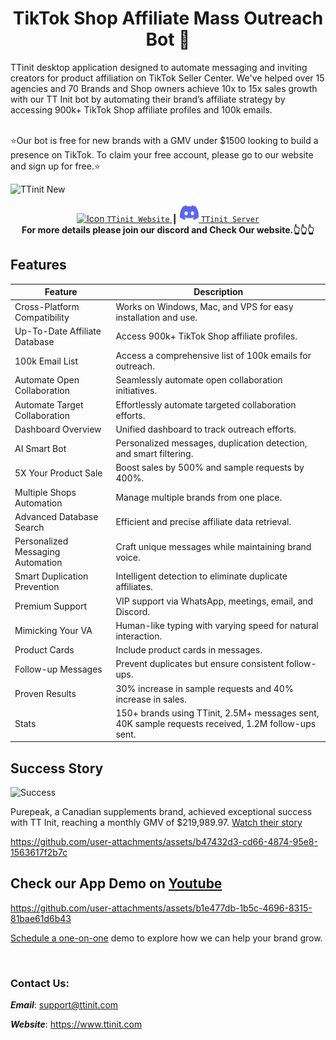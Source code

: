 <h1 align="center">TikTok Shop Affiliate Mass Outreach Bot 🤖</h1>

TTinit desktop application designed to automate messaging and inviting creators for product affiliation on TikTok Seller Center. We've helped over 15 agencies and 70 Brands and Shop owners achieve 10x to 15x sales growth with our TT Init bot by automating their brand’s affiliate strategy by accessing 900k+ TikTok Shop affiliate profiles and 100k emails.

<br />
⭐Our bot is free for new brands with a GMV under $1500 looking to build a presence on TikTok. To claim your free account, please go to our website and sign up for free.⭐

![TTinit New](https://github.com/user-attachments/assets/7c79772f-0f1c-4809-ac95-48f127523cb9)

<div align="center">
  <a href="https://ttinit.com/">
    <img alt="Icon" width="30px" src="https://github.com/Zeeshanahmad4/TikTok-Shop-Affiliate-Outreach-Bot/blob/main/Resources/New%20init.jpg?raw=true" />
    <code>TTinit Website</code>
  </a>
  <span> ┃ </span>
    <a href="https://discord.gg/KpmPXJXRkS">
    <img alt="Discord" width="30px" src="https://github.com/Zeeshanahmad4/RealEstateMate-WhatsApp-Group-Management-Bot/blob/main/discord-icon-svgrepo-com.svg" />
    <code>TTinit Server</code>
  </a>
<br />
  <strong>For more details please join our discord and Check Our website.👆👆👆</strong>
</div>

## Features

| Feature                          | Description                                                                                |
|----------------------------------|--------------------------------------------------------------------------------------------|
| Cross-Platform Compatibility     | Works on Windows, Mac, and VPS for easy installation and use.                              |
| Up-To-Date Affiliate Database    | Access 900k+ TikTok Shop affiliate profiles.                                               |
| 100k Email List                  | Access a comprehensive list of 100k emails for outreach.                                   |
| Automate Open Collaboration      | Seamlessly automate open collaboration initiatives.                                        |
| Automate Target Collaboration    | Effortlessly automate targeted collaboration efforts.                                      |
| Dashboard Overview               | Unified dashboard to track outreach efforts.                                               |
| AI Smart Bot                     | Personalized messages, duplication detection, and smart filtering.                         |
| 5X Your Product Sale             | Boost sales by 500% and sample requests by 400%.                                           |
| Multiple Shops Automation        | Manage multiple brands from one place.                                                     |
| Advanced Database Search         | Efficient and precise affiliate data retrieval.                                            |
| Personalized Messaging Automation| Craft unique messages while maintaining brand voice.                                       |
| Smart Duplication Prevention     | Intelligent detection to eliminate duplicate affiliates.                                   |
| Premium Support                  | VIP support via WhatsApp, meetings, email, and Discord.                                    |
| Mimicking Your VA                | Human-like typing with varying speed for natural interaction.                              |
| Product Cards                    | Include product cards in messages.                                                         |
| Follow-up Messages               | Prevent duplicates but ensure consistent follow-ups.                                       |
| Proven Results                   | 30% increase in sample requests and 40% increase in sales.
| Stats                            | 150+ brands using TTinit, 2.5M+ messages sent, 40K sample requests received, 1.2M follow-ups sent.|


## Success Story
![Success](https://github.com/user-attachments/assets/6626a239-687a-433b-9ed8-212b0e04795e)

Purepeak, a Canadian supplements brand, achieved exceptional success with TT Init, reaching a monthly GMV of $219,989.97. [Watch their story](https://github.com/user-attachments/assets/b47432d3-cd66-4874-95e8-1563617f2b7c)

https://github.com/user-attachments/assets/b47432d3-cd66-4874-95e8-1563617f2b7c


## Check our App Demo on [Youtube](https://www.youtube.com/watch?v=gGR7bk6DBxk&ab_channel=TTinit)

https://github.com/user-attachments/assets/b1e477db-1b5c-4696-8315-81bae61d6b43



[Schedule a one-on-one](https://cal.com/theawaisahmadkhan/ttinit-onboarding-demo
) demo to explore how we can help your brand grow.

<br />

### Contact Us: 
***Email***: support@ttinit.com 

***Website***: https://www.ttinit.com 
